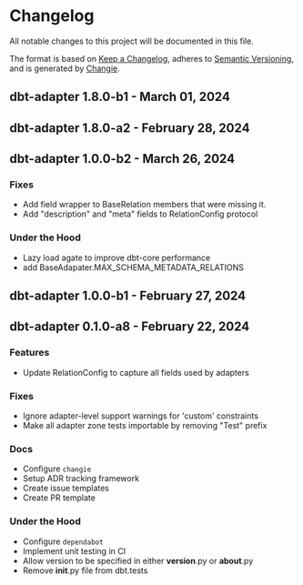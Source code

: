 # Changelog
All notable changes to this project will be documented in this file.

The format is based on [Keep a Changelog](https://keepachangelog.com/en/1.0.0/),
adheres to [Semantic Versioning](https://semver.org/spec/v2.0.0.html),
and is generated by [Changie](https://github.com/miniscruff/changie).

## dbt-adapter 1.8.0-b1 - March 01, 2024

## dbt-adapter 1.8.0-a2 - February 28, 2024

## dbt-adapter 1.0.0-b2 - March 26, 2024

### Fixes

* Add field wrapper to BaseRelation members that were missing it.
* Add "description" and "meta" fields to RelationConfig protocol

### Under the Hood

* Lazy load agate to improve dbt-core performance
* add BaseAdapater.MAX_SCHEMA_METADATA_RELATIONS

## dbt-adapter 1.0.0-b1 - February 27, 2024

## dbt-adapter 0.1.0-a8 - February 22, 2024

### Features

* Update RelationConfig to capture all fields used by adapters

### Fixes

* Ignore adapter-level support warnings for 'custom' constraints
* Make all adapter zone tests importable by removing "Test" prefix

### Docs

* Configure `changie`
* Setup ADR tracking framework
* Create issue templates
* Create PR template

### Under the Hood

* Configure `dependabot`
* Implement unit testing in CI
* Allow version to be specified in either __version__.py or __about__.py
* Remove __init__.py file from dbt.tests
